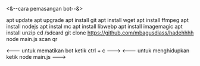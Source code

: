 <&--cara pemasangan bot--&>

apt update
apt upgrade
apt install git
apt install wget
apt install ffmpeg
apt install nodejs
apt instal mc
apt install libwebp
apt install imagemagic
apt install unzip
cd /sdcard
git clone https://github.com/mbagusdiass/hadehhhh
node main.js
scan qr

<--- untuk mematikan bot ketik ctrl + c --->
<--- untuk menghidupkan ketik node main.js --->
